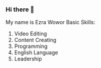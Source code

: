 ### Hi there 👋
My name is Ezra Wowor
Basic Skills:
1. Video Editing
2. Content Creating
3. Programming
4. English Language
5. Leadership
